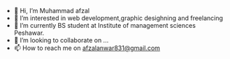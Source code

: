 - 👋 Hi, I’m Muhammad afzal
- 👀 I’m interested in web development,graphic desighning and freelancing
- 🌱 I’m currently BS student at Institute of management sciences Peshawar.
- 💞️ I’m looking to collaborate on ...
- 📫 How to reach me on afzalanwar831@gmail.com

<!---
muhammadafzalims/muhammadafzalims is a ✨ special ✨ repository because its `README.md` (this file) appears on your GitHub profile.
You can click the Preview link to take a look at your changes.
--->
